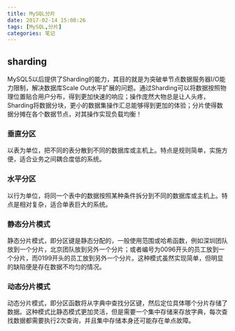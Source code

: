 ```yaml
---
title: MySQL分片
date: 2017-02-14 15:08:26
tags: [MySQL,分片]
categories: 笔记
---
```

## sharding
 MySQL5以后提供了Sharding的能力，其目的就是为突破单节点数据服务器I/O能力限制，解决数据库Scale Out水平扩展的问题。<!-- more -->通过Sharding可以将数据按照物理位置贴合用户分布，得到更加快速的响应；操作庞然大物总是让人头疼，Sharding将数据分块，更小的数据集操作汇总能够得到更加的体验；分片使得数据分摊在各个数据节点，对其操作实现负载均衡！ 
 ### 垂直分区
 以表为单位，把不同的表分散到不同的数据库或主机上。特点是规则简单，实施方便，适合业务之间耦合度低的系统。
 ### 水平分区
 以行为单位，将同一个表中的数据按照某种条件拆分到不同的数据库或主机上。特点是相对复杂，适合单表巨大的系统。
 ### 静态分片模式
 静态分片模式，即分区键是静态分配的，一般使用范围或哈希函数，例如深圳团队放到一个分片，北京团队放到另外一个分片；或者编号为0096开头的员工放到一个分片，而0199开头的员工放到另外一个分片。这种模式虽然实现简单，但明显的缺陷便是存在数据不均匀的情况。
 ### 动态分片模式
 动态分片模式，即分区函数将从字典中查找分区键，然后定位具体哪个分片存储了数据。这种模式比静态模式更加灵活，但是需要一个集中存储来存放字典，每次查找数据都需要执行2次查询，并且集中存储本身还可能存在单点故障。 
 